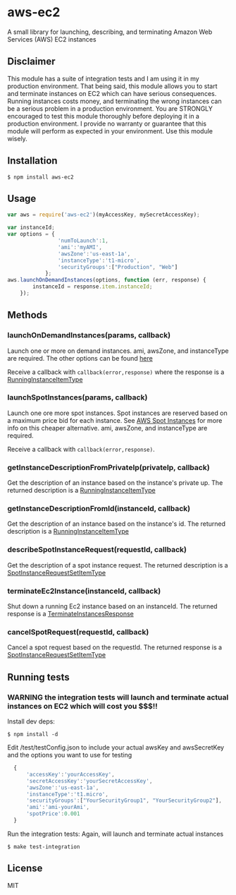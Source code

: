# aws-ec2

  A small library for launching, describing, and terminating Amazon Web Services (AWS) EC2 instances

## Disclaimer
This module has a suite of integration tests and I am using it in my production environment. That being said, this module
allows you to start and terminate instances on EC2 which can have serious consequences. Running instances costs money,
and terminating the wrong instances can be a serious problem in a production environment. You are STRONGLY encouraged
to test this module thoroughly before deploying it in a production environment. I provide no warranty or guarantee that
this module will perform as expected in your environment. Use this module wisely.


## Installation

    $ npm install aws-ec2

## Usage


```js
var aws = require('aws-ec2')(myAccessKey, mySecretAccessKey);

var instanceId;
var options = {
                'numToLaunch':1,
                'ami':'myAMI',
	            'awsZone':'us-east-1a',
	            'instanceType':'t1-micro',
			    'securityGroups':["Production", "Web"]
		    };
aws.launchOnDemandInstances(options, function (err, response) {
        instanceId = response.item.instanceId;
    });

```

## Methods

### launchOnDemandInstances(params, callback)
Launch one or more on demand instances.
ami, awsZone, and instanceType are required. The other options can be found [here](http://docs.amazonwebservices.com/AWSEC2/latest/APIReference/ApiReference-query-RunInstances.html)

Receive a callback with ```callback(error,response)``` where the response is a [RunningInstanceItemType](http://docs.amazonwebservices.com/AWSEC2/latest/APIReference/ApiReference-ItemType-RunningInstancesItemType.html)

### launchSpotInstances(params, callback)
Launch one ore more spot instances. Spot instances are reserved based on a maximum price bid for each instance.
See [AWS Spot Instances](http://aws.amazon.com/ec2/spot-instances/) for more info on this cheaper alternative.
ami, awsZone, and instanceType are required.

Receive a callback with ```callback(error,response)```.

### getInstanceDescriptionFromPrivateIp(privateIp, callback)
Get the description of an instance based on the instance's private up. The returned description is a
[RunningInstanceItemType](http://docs.amazonwebservices.com/AWSEC2/latest/APIReference/ApiReference-ItemType-RunningInstancesItemType.html)

### getInstanceDescriptionFromId(instanceId, callback)
Get the description of an instance based on the instance's id. The returned description is a
[RunningInstanceItemType](http://docs.amazonwebservices.com/AWSEC2/latest/APIReference/ApiReference-ItemType-RunningInstancesItemType.html)

### describeSpotInstanceRequest(requestId, callback)
Get the description of a spot instance request. The returned description is a
[SpotInstanceRequestSetItemType](http://docs.amazonwebservices.com/AWSEC2/latest/APIReference/ApiReference-ItemType-SpotInstanceRequestSetItemType.html)

### terminateEc2Instance(instanceId, callback)
Shut down a running Ec2 instance based on an instanceId. The returned response is a
[TerminateInstancesResponse](http://docs.amazonwebservices.com/AWSEC2/latest/APIReference/ApiReference-query-TerminateInstances.html)

### cancelSpotRequest(requestId, callback)
Cancel a spot request based on the requestId. The returned response is a
[SpotInstanceRequestSetItemType](http://docs.amazonwebservices.com/AWSEC2/latest/APIReference/ApiReference-ItemType-SpotInstanceRequestSetItemType.html)


## Running tests
### WARNING the integration tests will launch and terminate actual instances on EC2 which will cost you $$$!!
  Install dev deps:

    $ npm install -d

  Edit /test/testConfig.json to include your actual awsKey and awsSecretKey and the options you want to use for testing

```js
  {
      'accessKey':'yourAccessKey',
      'secretAccessKey':'yourSecretAccessKey',
      'awsZone':'us-east-1a',
      'instanceType':'t1.micro',
      'securityGroups':["YourSecurityGroup1", "YourSecurityGroup2"],
      'ami':'ami-yourAmi',
      'spotPrice':0.001
  }
```

  Run the integration tests:
  Again, will launch and terminate actual instances

    $ make test-integration

## License

MIT